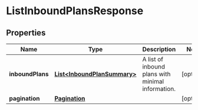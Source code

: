 
# ListInboundPlansResponse

## Properties
Name | Type | Description | Notes
------------ | ------------- | ------------- | -------------
**inboundPlans** | [**List&lt;InboundPlanSummary&gt;**](InboundPlanSummary.md) | A list of inbound plans with minimal information. |  [optional]
**pagination** | [**Pagination**](Pagination.md) |  |  [optional]



